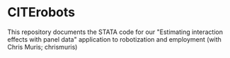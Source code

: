 # CITErobots

This repository documents the STATA code for our "Estimating interaction effects with panel data" application to robotization and employment (with Chris Muris; chrismuris)
